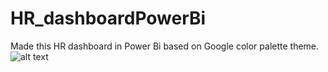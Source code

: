 # HR_dashboardPowerBi
Made this HR dashboard in Power Bi based on Google color palette theme.
![alt text](https://github.com/Aditya-x/HR_dashboardPowerBi/main/FinalReport_googletheme.png?raw=true)
